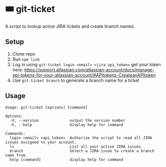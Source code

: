 # 🎟 git-ticket

A script to lookup active JIRA tickets and create branch names.

## Setup

1. Clone repo
2. Run `npm link`
3. Log in using `git-ticket login <email> <jira_api_token>` get your token here: https://support.atlassian.com/atlassian-account/docs/manage-api-tokens-for-your-atlassian-account/#APItokens-CreateanAPItoken
4. Use `git-ticket branch` to generate a branch name for a ticket

## Usage

```
Usage: git-ticket [options] [command]

Options:
  -V, --version              output the version number
  -h, --help                 display help for command

Commands:
  login <email> <api_token>  Authorize the script to read all JIRA issues assigned to your account.
  ls                         List all your active JIRA issues
  branch                     Select a JIRA issue to create a branch name from.
  help [command]             display help for command
```
